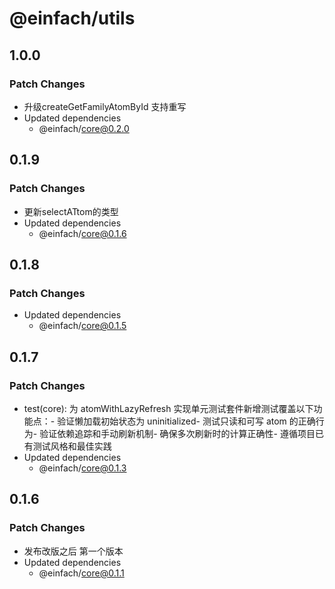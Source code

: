 # @einfach/utils

## 1.0.0

### Patch Changes

- 升级createGetFamilyAtomById 支持重写
- Updated dependencies
  - @einfach/core@0.2.0

## 0.1.9

### Patch Changes

- 更新selectATtom的类型
- Updated dependencies
  - @einfach/core@0.1.6

## 0.1.8

### Patch Changes

- Updated dependencies
  - @einfach/core@0.1.5

## 0.1.7

### Patch Changes

- test(core): 为 atomWithLazyRefresh 实现单元测试套件新增测试覆盖以下功能点：- 验证懒加载初始状态为 uninitialized- 测试只读和可写 atom 的正确行为- 验证依赖追踪和手动刷新机制- 确保多次刷新时的计算正确性- 遵循项目已有测试风格和最佳实践
- Updated dependencies
  - @einfach/core@0.1.3

## 0.1.6

### Patch Changes

- 发布改版之后 第一个版本
- Updated dependencies
  - @einfach/core@0.1.1
